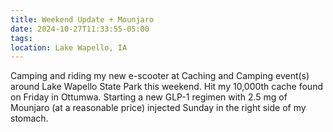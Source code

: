 ```yaml
---
title: Weekend Update + Mounjaro
date: 2024-10-27T11:33:55-05:00
tags:
location: Lake Wapello, IA
---
```


Camping and riding my new e-scooter at Caching and Camping event(s) around Lake Wapello State Park this weekend.  Hit my 10,000th cache found on Friday in Ottumwa.  Starting a new GLP-1 regimen with 2.5 mg of Mounjaro (at a reasonable price) injected Sunday in the right side of my stomach.  
